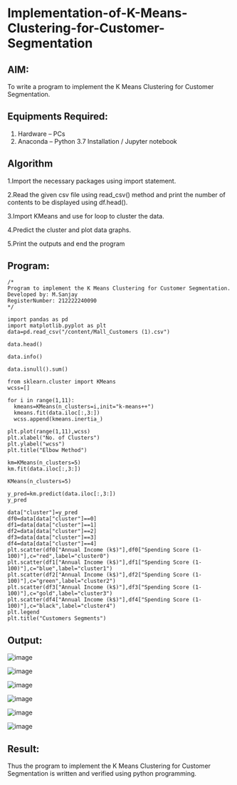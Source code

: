 # Implementation-of-K-Means-Clustering-for-Customer-Segmentation

## AIM:
To write a program to implement the K Means Clustering for Customer Segmentation.

## Equipments Required:
1. Hardware – PCs
2. Anaconda – Python 3.7 Installation / Jupyter notebook

## Algorithm
1.Import the necessary packages using import statement.

2.Read the given csv file using read_csv() method and print the number of contents to be displayed using df.head().

3.Import KMeans and use for loop to cluster the data.

4.Predict the cluster and plot data graphs.

5.Print the outputs and end the program

## Program:
```
/*
Program to implement the K Means Clustering for Customer Segmentation.
Developed by: M.Sanjay
RegisterNumber: 212222240090
*/

import pandas as pd
import matplotlib.pyplot as plt
data=pd.read_csv("/content/Mall_Customers (1).csv")

data.head()

data.info()

data.isnull().sum()

from sklearn.cluster import KMeans
wcss=[]

for i in range(1,11):
  kmeans=KMeans(n_clusters=i,init="k-means++")
  kmeans.fit(data.iloc[:,3:])
  wcss.append(kmeans.inertia_)
  
plt.plot(range(1,11),wcss)
plt.xlabel("No. of Clusters")
plt.ylabel("wcss")
plt.title("Elbow Method")

km=KMeans(n_clusters=5)
km.fit(data.iloc[:,3:])

KMeans(n_clusters=5)

y_pred=km.predict(data.iloc[:,3:])
y_pred

data["cluster"]=y_pred
df0=data[data["cluster"]==0]
df1=data[data["cluster"]==1]
df2=data[data["cluster"]==2]
df3=data[data["cluster"]==3]
df4=data[data["cluster"]==4]
plt.scatter(df0["Annual Income (k$)"],df0["Spending Score (1-100)"],c="red",label="cluster0")
plt.scatter(df1["Annual Income (k$)"],df1["Spending Score (1-100)"],c="blue",label="cluster1")
plt.scatter(df2["Annual Income (k$)"],df2["Spending Score (1-100)"],c="green",label="cluster2")
plt.scatter(df3["Annual Income (k$)"],df3["Spending Score (1-100)"],c="gold",label="cluster3")
plt.scatter(df4["Annual Income (k$)"],df4["Spending Score (1-100)"],c="black",label="cluster4")
plt.legend
plt.title("Customers Segments")
```

## Output:
![image](https://github.com/Sanjay22006832/Implementation-of-K-Means-Clustering-for-Customer-Segmentation/assets/119830477/452c32f9-1b22-4367-9732-1721687a1cd1)

![image](https://github.com/Sanjay22006832/Implementation-of-K-Means-Clustering-for-Customer-Segmentation/assets/119830477/d03e9713-3875-4b43-838b-e83c3aa5eac2)

![image](https://github.com/Sanjay22006832/Implementation-of-K-Means-Clustering-for-Customer-Segmentation/assets/119830477/907df496-deea-4353-8122-8a1f602b1265)

![image](https://github.com/Sanjay22006832/Implementation-of-K-Means-Clustering-for-Customer-Segmentation/assets/119830477/26fa2312-d602-49a3-b13d-9ac592462206)

![image](https://github.com/Sanjay22006832/Implementation-of-K-Means-Clustering-for-Customer-Segmentation/assets/119830477/b5669250-b564-45e1-a4f1-17837127e86e)

![image](https://github.com/Sanjay22006832/Implementation-of-K-Means-Clustering-for-Customer-Segmentation/assets/119830477/99507801-e2dc-4a2f-adb7-7a5751586ca3)



## Result:
Thus the program to implement the K Means Clustering for Customer Segmentation is written and verified using python programming.
